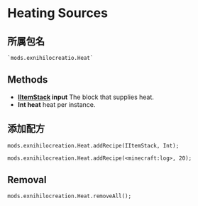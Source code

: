 # Heating Sources

## 所属包名
```zenscirpt
`mods.exnihilocreatio.Heat`
```

## Methods

- **[IItemStack](/Vanilla/Items/IItemStack/) input** The block that supplies heat.
- **Int heat** heat per instance.

## 添加配方

```zenscript
mods.exnihilocreation.Heat.addRecipe(IItemStack, Int);

mods.exnihilocreation.Heat.addRecipe(<minecraft:log>, 20);
```

## Removal

```zenscript
mods.exnihilocreation.Heat.removeAll();
```